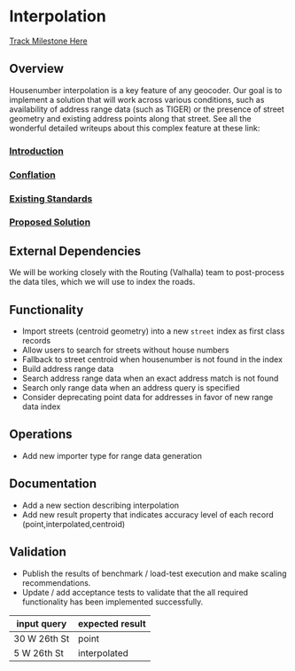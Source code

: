 # Interpolation

[Track Milestone Here](https://github.com/issues?utf8=%E2%9C%93&q=is%3Aopen+user%3Apelias+milestone%3A%22Interpolation%22)

## Overview

Housenumber interpolation is a key feature of any geocoder. Our goal is to implement a solution that will work across various 
conditions, such as availability of address range data (such as TIGER) or the presence of street geometry and existing address 
points along that street. See all the wonderful detailed writeups about this complex feature at these link:
 
### [Introduction](./introduction.md)
### [Conflation](./conflation.md)
### [Existing Standards](./existing_standards.md)
### [Proposed Solution](./design_doc.md)


## External Dependencies

We will be working closely with the Routing (Valhalla) team to post-process the data tiles, which we will use to index the roads.

## Functionality

- Import streets (centroid geometry) into a new `street` index as first class records
- Allow users to search for streets without house numbers
- Fallback to street centroid when housenumber is not found in the index
- Build address range data
- Search address range data when an exact address match is not found
- Search only range data when an address query is specified
- Consider deprecating point data for addresses in favor of new range data index 

## Operations

- Add new importer type for range data generation


## Documentation

- Add a new section describing interpolation
- Add new result property that indicates accuracy level of each record (point,interpolated,centroid)


## Validation

- Publish the results of benchmark / load-test execution and make scaling recommendations.
- Update / add acceptance tests to validate that the all required functionality has been implemented successfully.

|input query|expected result|
|---|---|
| 30 W 26th St | point |
| 5 W 26th St | interpolated |

